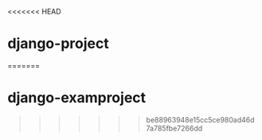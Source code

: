 <<<<<<< HEAD
# django-project
=======
# django-examproject
>>>>>>> be88963948e15cc5ce980ad46d7a785fbe7266dd
